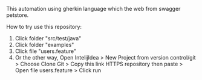 This automation using gherkin language which the web from swagger petstore.

How to try use this repository:

1. Click folder "src/test/java"
2. Click folder "examples"
3. Click file "users.feature"
4. Or the other way, Open IntelijIdea > New Project from version control/git > Choose Clone Git > Copy this link HTTPS repository then paste > Open file users.feature > Click run
